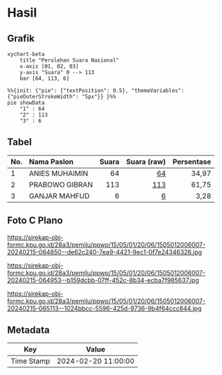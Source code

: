 # Hasil

## Grafik

```mermaid
xychart-beta
    title "Perolehan Suara Nasional"
    x-axis [01, 02, 03]
    y-axis "Suara" 0 --> 113
    bar [64, 113, 6]
```

```mermaid
%%{init: {"pie": {"textPosition": 0.5}, "themeVariables": {"pieOuterStrokeWidth": "5px"}} }%%
pie showData
    "1" : 64
    "2" : 113
    "3" : 6
```

## Tabel

| No. | Nama Paslon    | Suara | Suara (raw) | Persentase |
|:--- |:-------------- | -----:| -----------:| ----------:|
| 1   | ANIES MUHAIMIN | 64    | [64][p-1]   | 34,97      |
| 2   | PRABOWO GIBRAN | 113   | [113][p-2]  | 61,75      |
| 3   | GANJAR MAHFUD  | 6     | [6][p-3]    | 3,28       |


[p-1]: https://github.com/gigit-pemilu/pemilu-2024/blob/main/pilpres/hitung-suara/sub/15-jambi/sub/05--muaro-jambi/sub/01-jambi-luar-kota/sub/2006-sungai-duren/sub/007-tps/sub/paslon-1.txt
[p-2]: https://github.com/gigit-pemilu/pemilu-2024/blob/main/pilpres/hitung-suara/sub/15-jambi/sub/05--muaro-jambi/sub/01-jambi-luar-kota/sub/2006-sungai-duren/sub/007-tps/sub/paslon-2.txt
[p-3]: https://github.com/gigit-pemilu/pemilu-2024/blob/main/pilpres/hitung-suara/sub/15-jambi/sub/05--muaro-jambi/sub/01-jambi-luar-kota/sub/2006-sungai-duren/sub/007-tps/sub/paslon-3.txt

## Foto C Plano

https://sirekap-obj-formc.kpu.go.id/28a3/pemilu/ppwp/15/05/01/20/06/1505012006007-20240215-064850--de62c240-7ea9-4421-9ec1-0f7e24346326.jpg

https://sirekap-obj-formc.kpu.go.id/28a3/pemilu/ppwp/15/05/01/20/06/1505012006007-20240215-064953--b159dcbb-07ff-452c-8b34-ecba7f985637.jpg

https://sirekap-obj-formc.kpu.go.id/28a3/pemilu/ppwp/15/05/01/20/06/1505012006007-20240215-065113--1024bbcc-5596-425d-9736-9b4f64ccc644.jpg


## Metadata

| Key        | Value               |
| ---------- | ------------------- |
| Time Stamp | 2024-02-20 11:00:00 |



